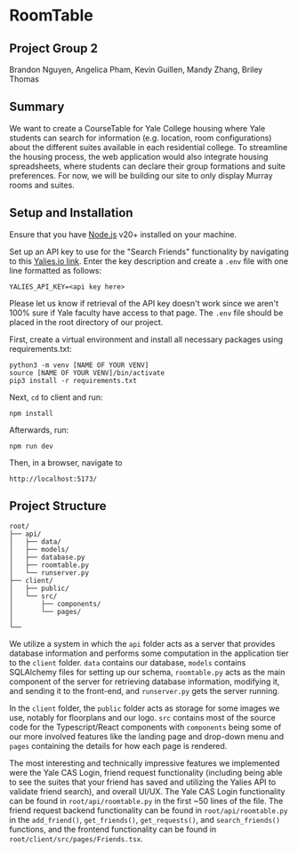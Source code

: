 # RoomTable

## Project Group 2
Brandon Nguyen, Angelica Pham, Kevin Guillen, Mandy Zhang, Briley Thomas

## Summary 
We want to create a CourseTable for Yale College housing where Yale students can
search for information (e.g. location, room configurations) about the different suites available in
each residential college. To streamline the housing process, the web application would also integrate
housing spreadsheets, where students can declare their group formations and suite preferences. For
now, we will be building our site to only display Murray rooms and suites.

## Setup and Installation

Ensure that you have [Node.js](https://nodejs.org/en/download) v20+ installed on your machine.

Set up an API key to use for the "Search Friends" functionality by navigating to this [Yalies.io link](https://yalies.io/api). Enter the key description and create a ```.env``` file with one line formatted as follows:
```
YALIES_API_KEY=<api key here>
```

Please let us know if retrieval of the API key doesn't work since we aren't 100% sure if Yale faculty have access to that page. The ```.env``` file should be placed in the root directory of our project.

First, create a virtual environment and install all necessary packages using requirements.txt:

```
python3 -m venv [NAME OF YOUR VENV]
source [NAME OF YOUR VENV]/bin/activate
pip3 install -r requirements.txt
```

Next, `cd` to client and run:
```
npm install
```

Afterwards, run:
```
npm run dev
```

Then, in a browser, navigate to
```
http://localhost:5173/
```

## Project Structure
```
root/
├── api/
│   ├── data/
│   ├── models/
│   ├── database.py
│   ├── roomtable.py
│   └── runserver.py
├── client/
│   ├── public/
│   └── src/
│       ├── components/
│       └── pages/
│
└── 
```

We utilize a system in which the ```api``` folder acts as a server that provides database information and performs some computation in the application tier to the ```client``` folder. ```data``` contains our database, ```models``` contains SQLAlchemy files for setting up our schema, ```roomtable.py``` acts as the main component of the server for retrieving database information, modifying it, and sending it to the front-end, and ```runserver.py``` gets the server running.

In the ```client``` folder, the ```public``` folder acts as storage for some images we use, notably for floorplans and our logo. ```src``` contains most of the source code for the Typescript/React components with ```components``` being some of our more involved features like the landing page and drop-down menu and ```pages``` containing the details for how each page is rendered.

The most interesting and technically impressive features we implemented were the Yale CAS Login, friend request functionality (including being able to see the suites that your friend has saved and utilizing the Yalies API to validate friend search), and overall UI/UX. The Yale CAS Login functionality can be found in `root/api/roomtable.py` in the first ~50 lines of the file. The friend request backend functionality can be found in `root/api/roomtable.py` in the `add_friend()`, `get_friends()`, `get_requests()`, and `search_friends()` functions, and the frontend functionality can be found in `root/client/src/pages/Friends.tsx`.
